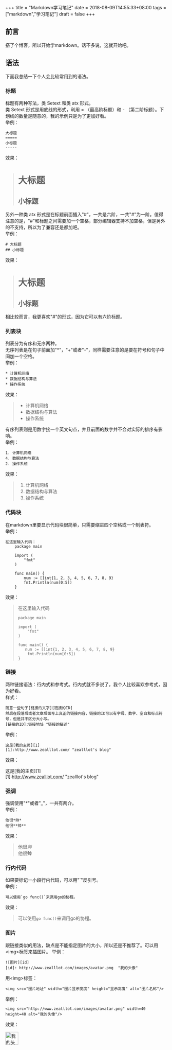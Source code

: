 +++
title = "Markdown学习笔记"
date = 2018-08-09T14:55:33+08:00
tags = ["markdown","学习笔记"]
draft = false
+++

## 前言 

搭了个博客，所以开始学markdown。话不多说，这就开始吧。  
## 语法  
下面我总结一下个人会比较常用到的语法。

### 标题  

标题有两种写法，类 Setext 和类 atx 形式。  
类 Setext 形式是用底线的形式，利用 = （最高阶标题）和 - （第二阶标题）。下划线的数量是随意的，我的示例只是为了更加好看。   
举例：

    大标题 
    =====
    小标题
    -----  
效果：  

>大标题
>=====
>小标题
>----- 

另外一种类 atx 形式是在标题前面插入"#"，一共是六阶，一共"#"为一阶。值得注意的是，"#"和标题之间需要加一个空格，部分编辑器支持不加空格，但是另外的不支持，所以为了兼容还是都加吧。  
举例：

    # 大标题 
    ## 小标题
效果：  

># 大标题
>## 小标题  

相比较而言，我更喜欢"#"的形式，因为它可以有六阶标题。  

### 列表块
列表分为有序和无序两种。  
无序列表是在句子前面加"*"，"+"或者"-"，同样需要注意的是要在符号和句子中间加一个空格。  
举例：  

    * 计算机网络
    * 数据结构与算法 
    * 操作系统
效果：

>* 计算机网络
>* 数据结构与算法
>* 操作系统  

有序列表则是用数字接一个英文句点，并且前面的数字并不会对实际的排序有影响。  
举例：  

    1. 计算机网络
    4. 数据结构与算法
    2. 操作系统
效果：

>1. 计算机网络
>4. 数据结构与算法
>2. 操作系统  

### 代码块  
在markdown里要显示代码块很简单，只需要缩进四个空格或一个制表符。  
举例：

    在这里输入代码：
        package main
        
        import (
            "fmt"
        )
        
        func main() {
            num := []int{1, 2, 3, 4, 5, 6, 7, 8, 9}
            fmt.Println(num[0:5])
        }
效果：  

>在这里输入代码
> 
>     package main
>         
>     import (
>         "fmt"
>     )
>     
>     func main() {
>        num := []int{1, 2, 3, 4, 5, 6, 7, 8, 9}
>         fmt.Println(num[0:5])
>     }  

### 链接
两种链接语法：行内式和参考式。行内式就不多说了，我个人比较喜欢参考式，因为好看。  
样式：
    
    随意一些句子[链接的文字][链接的ID]
    然后在段落后或者文章后面写上真正的链接内容，链接的ID可以有字母、数字、空白和标点符号，但是并不区分大小写。
    [链接的ID]:链接地址 "链接的描述"
    
举例：  

    这是[我的主页][1]
    [1]:http://www.zealllot.com/ "zealllot's blog"
效果：  

这是[我的主页][1]  
[1]:http://www.zealllot.com/ "zealllot's blog"  

### 强调
强调使用"*"或者"_"，一共有两介。  
举例：  

    他很*帅*
    他很**帅**
效果：  

>他很*帅*  
>他很**帅**  

### 行内代码
如果要标记一小段行内代码，可以用"`"反引号。  
举例：  
    
    可以使用`go func()`来调用go的协程。  
效果：  

>可以使用`go func()`来调用go的协程。  

### 图片
跟链接类似的用法，缺点是不能指定图片的大小，所以还是不推荐了。可以用\<img\>标签来插图片。 
举例：  

    ![图片][id]
    [id]: http://www.zealllot.com/images/avatar.png  "我的头像"
用\<img\>标签：  

    <img src="图片地址" width="图片显示宽度" height="显示高度" alt="图片名称"/>
举例：  

    <img src="http://www.zealllot.com/images/avatar.png" width=40 height=40 alt="我的头像"/>
效果：  

<img src="http://www.zealllot.com/images/avatar.png" width=40 height=40 alt="我的头像"/>
